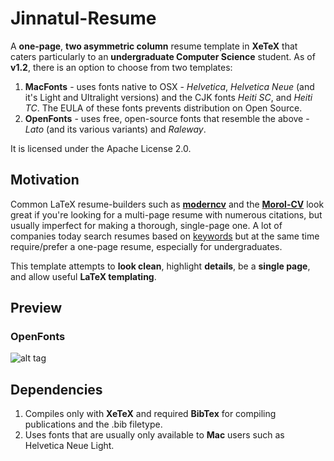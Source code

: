 Jinnatul-Resume
=========================

A **one-page**, **two asymmetric column** resume template in **XeTeX** that caters particularly to an **undergraduate Computer Science** student.
As of **v1.2**, there is an option to choose from two templates:

1. **MacFonts** - uses fonts native to OSX - *Helvetica*, *Helvetica Neue* (and it's Light and Ultralight versions) and the CJK fonts *Heiti SC*, and *Heiti TC*. The EULA of these fonts prevents distribution on Open Source.
2. **OpenFonts** - uses free, open-source fonts that resemble the above - *Lato* (and its various variants) and *Raleway*.

It is licensed under the Apache License 2.0.

## Motivation

Common LaTeX resume-builders such as [**moderncv**](http://www.latextemplates.com/template/moderncv-cv-and-cover-letter)  and the [**Morol-CV**](https://github.com/jinnatul/Jinnatul-Resume/blob/master/Morol_CV.pdf) look great if you're looking for a multi-page resume with numerous citations, but usually imperfect for making a thorough, single-page one. A lot of companies today search resumes based on [keywords](http://www.businessinsider.com/most-big-companies-have-a-tracking-system-that-scans-your-resume-for-keywords-2012-1) but at the same time require/prefer a one-page resume, especially for undergraduates. 

This template attempts to **look clean**, highlight **details**, be a **single page**, and allow useful **LaTeX templating**.

## Preview

### OpenFonts
![alt tag](https://user-images.githubusercontent.com/31995155/102524927-d28a2000-40c3-11eb-8fb5-1f99bc337f0f.jpg)

## Dependencies

1. Compiles only with **XeTeX** and required **BibTex** for compiling publications and the .bib filetype.
2. Uses fonts that are usually only available to **Mac** users such as Helvetica Neue Light.
